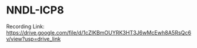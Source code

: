 # NNDL-ICP8
Recording Link:
https://drive.google.com/file/d/1cZIKBmOUYRK3HT3J6wMcEwh8A5RsQc6v/view?usp=drive_link
